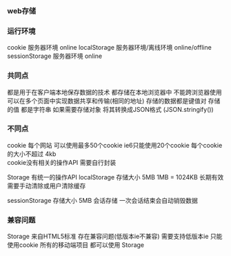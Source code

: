 ### web存储

### 运行环境
cookie         服务器环境 online
localStorage   服务器环境/离线环境   online/offline
sessionStorage 服务器环境 online

### 共同点
都是用于在客户端本地保存数据的技术
都存储在本地浏览器中
不能跨浏览器使用
可以在多个页面中实现数据共享和传输(相同的地址)
存储的数据都是键值对
存储的值 都是字符串
如果需要存储对象 将其转换成JSON格式 (JSON.stringify())

### 不同点
cookie 每个网站 可以使用最多50个cookie
ie6只能使用20个cookie
每个cookie的大小不超过 4kb  
cookie没有相关的操作API 需要自行封装

Storage 有统一的操作API
localStorage
存储大小 5MB
1MB = 1024KB
长期有效 需要手动清除或用户清除缓存

sessionStorage
存储大小 5MB
会话存储 一次会话结束会自动销毁数据


### 兼容问题
Storage 来自HTML5标准 存在兼容问题(低版本ie不兼容)
需要支持低版本ie  只能使用cookie
所有的移动端项目 都可以使用 Storage
